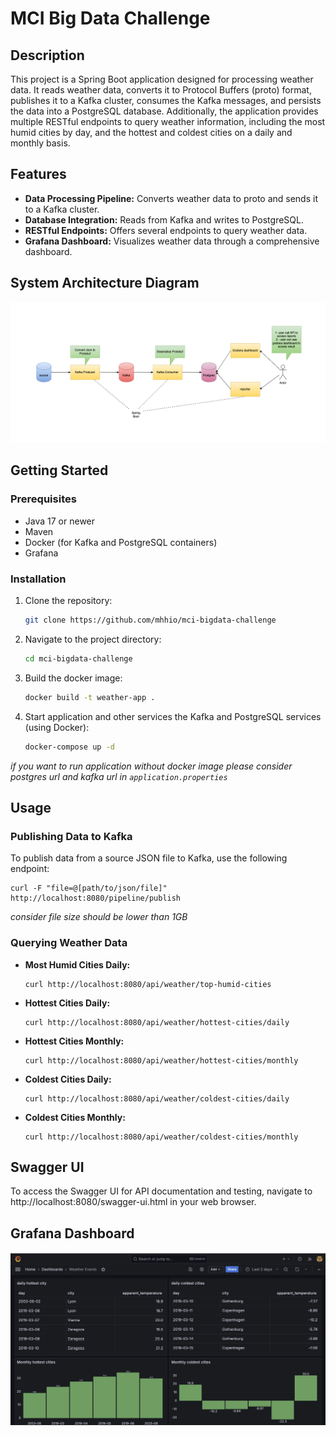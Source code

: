 # MCI Big Data Challenge

## Description
This project is a Spring Boot application designed for processing weather data. It reads weather data, converts it to Protocol Buffers (proto) format, publishes it to a Kafka cluster, consumes the Kafka messages, and persists the data into a PostgreSQL database. Additionally, the application provides multiple RESTful endpoints to query weather information, including the most humid cities by day, and the hottest and coldest cities on a daily and monthly basis.

## Features
- **Data Processing Pipeline:** Converts weather data to proto and sends it to a Kafka cluster.
- **Database Integration:** Reads from Kafka and writes to PostgreSQL.
- **RESTful Endpoints:** Offers several endpoints to query weather data.
- **Grafana Dashboard:** Visualizes weather data through a comprehensive dashboard.

## System Architecture Diagram
![System Architecture](./image/architecture.png)

## Getting Started

### Prerequisites
- Java 17 or newer
- Maven
- Docker (for Kafka and PostgreSQL containers)
- Grafana

### Installation
1. Clone the repository:
   ```sh
   git clone https://github.com/mhhio/mci-bigdata-challenge
   ```
2. Navigate to the project directory:
   ```sh
   cd mci-bigdata-challenge
   ```
3. Build the docker image:
   ```sh
   docker build -t weather-app .
   ```
4. Start application and other services the Kafka and PostgreSQL services (using Docker):
   ```sh
   docker-compose up -d
   ```


_if you want to run application without docker image please consider postgres url and kafka url in `application.properties`_

## Usage

### Publishing Data to Kafka
To publish data from a source JSON file to Kafka, use the following endpoint:
```
curl -F "file=@[path/to/json/file]" http://localhost:8080/pipeline/publish
```
_consider file size should be lower than 1GB_

### Querying Weather Data
- **Most Humid Cities Daily:**
  ```
  curl http://localhost:8080/api/weather/top-humid-cities
  ```
- **Hottest Cities Daily:**
  ```
  curl http://localhost:8080/api/weather/hottest-cities/daily
  ```
- **Hottest Cities Monthly:**
  ```
  curl http://localhost:8080/api/weather/hottest-cities/monthly
  ```
- **Coldest Cities Daily:**
  ```
  curl http://localhost:8080/api/weather/coldest-cities/daily
  ```
- **Coldest Cities Monthly:**
  ```
  curl http://localhost:8080/api/weather/coldest-cities/monthly
  ```

## Swagger UI
To access the Swagger UI for API documentation and testing, navigate to http://localhost:8080/swagger-ui.html in your web browser.

## Grafana Dashboard
![Grafana Dashboard Placeholder](./image/dashboard.png)